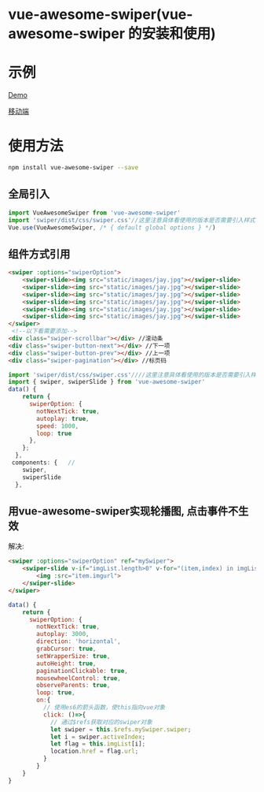 # vue-awesome-swiper(vue-awesome-swiper 的安装和使用)
# 示例

[Demo](https://surmon-china.github.io/vue-awesome-swiper)

[移动端](https://github.com/surmon-china/vue-awesome-swiper/blob/master/examples/44-mobile-fullpage-example.vue)


# 使用方法

``` bash
npm install vue-awesome-swiper --save
```
## 全局引入
``` javascript
import VueAwesomeSwiper from 'vue-awesome-swiper'
import 'swiper/dist/css/swiper.css'//这里注意具体看使用的版本是否需要引入样式，以及具体位置。
Vue.use(VueAwesomeSwiper, /* { default global options } */)
```
## 组件方式引用
```html
<swiper :options="swiperOption">
    <swiper-slide><img src="static/images/jay.jpg"></swiper-slide>
    <swiper-slide><img src="static/images/jay.jpg"></swiper-slide>
    <swiper-slide><img src="static/images/jay.jpg"></swiper-slide>
    <swiper-slide><img src="static/images/jay.jpg"></swiper-slide>
    <swiper-slide><img src="static/images/jay.jpg"></swiper-slide>
    <swiper-slide><img src="static/images/jay.jpg"></swiper-slide>
</swiper>
 <!--以下看需要添加-->
<div class="swiper-scrollbar"></div> //滚动条
<div class="swiper-button-next"></div> //下一项
<div class="swiper-button-prev"></div> //上一项
<div class="swiper-pagination"></div> //标页码
```
```js
import 'swiper/dist/css/swiper.css'////这里注意具体看使用的版本是否需要引入样式，以及具体位置。
import { swiper, swiperSlide } from 'vue-awesome-swiper'
data() {
    return {
      swiperOption: {
        notNextTick: true,
        autoplay: true,
        speed: 1000,
        loop: true
      },
    };
  },
 components: {   //
    swiper,
    swiperSlide
  },
```
## 用vue-awesome-swiper实现轮播图, 点击事件不生效
解决:
```html
<swiper :options="swiperOption" ref="mySwiper">
    <swiper-slide v-if="imgList.length>0" v-for="(item,index) in imgList" :key='index'>
        <img :src="item.imgurl">
    </swiper-slide>
</swiper>
```
```js
data() {
    return {
      swiperOption: {
        notNextTick: true,
        autoplay: 3000,
        direction: 'horizontal',
        grabCursor: true,
        setWrapperSize: true,
        autoHeight: true,
        paginationClickable: true,
        mousewheelControl: true,
        observeParents: true,
        loop: true,
        on:{
          // 使用es6的箭头函数，使this指向vue对象
          click: ()=>{
            // 通过$refs获取对应的swiper对象
            let swiper = this.$refs.mySwiper.swiper;
            let i = swiper.activeIndex;
            let flag = this.imgList[i];
            location.href = flag.url;
          }
        }
    }
}
```
